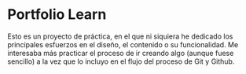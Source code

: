 # Portfolio Learn
Esto es un proyecto de práctica, en el que ni siquiera he dedicado los principales esfuerzos en el diseño, el contenido o su funcionalidad. Me interesaba más practicar el proceso de ir creando algo (aunque fuese sencillo) a la vez que lo incluyo en el flujo del proceso de Git y Github.
